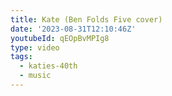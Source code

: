 ```yaml
---
title: Kate (Ben Folds Five cover)
date: '2023-08-31T12:10:46Z'
youtubeId: qEOpBvMPIg8
type: video
tags:
  - katies-40th
  - music
---
```


